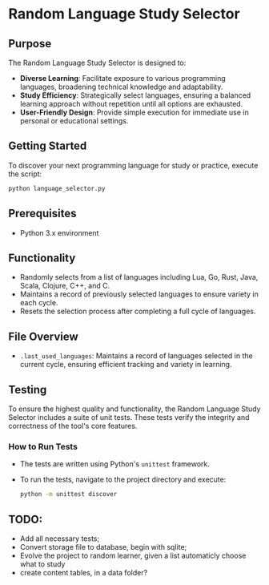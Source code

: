 # Random Language Study Selector

## Purpose
The Random Language Study Selector is designed to:
- **Diverse Learning**: Facilitate exposure to various programming languages, broadening technical knowledge and adaptability.
- **Study Efficiency**: Strategically select languages, ensuring a balanced learning approach without repetition until all options are exhausted.
- **User-Friendly Design**: Provide simple execution for immediate use in personal or educational settings.

## Getting Started
To discover your next programming language for study or practice, execute the script:

```bash
python language_selector.py
```

## Prerequisites
- Python 3.x environment

## Functionality
- Randomly selects from a list of languages including Lua, Go, Rust, Java, Scala, Clojure, C++, and C.
- Maintains a record of previously selected languages to ensure variety in each cycle.
- Resets the selection process after completing a full cycle of languages.

## File Overview
- `.last_used_languages`: Maintains a record of languages selected in the current cycle, ensuring efficient tracking and variety in learning.

## Testing
To ensure the highest quality and functionality, the Random Language Study Selector includes a suite of unit tests. These tests verify the integrity and correctness of the tool's core features.

### How to Run Tests
- The tests are written using Python's `unittest` framework.
- To run the tests, navigate to the project directory and execute:

  ```bash
  python -m unittest discover
  ```

## TODO:
* Add all necessary tests;
* Convert storage file to database, begin with sqlite;
* Evolve the project to random learner, given a list automaticly choose what to study
* create content tables, in a data folder?
